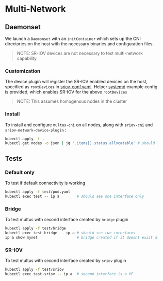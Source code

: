 # Multi-Network

## Daemonset

We launch a `Daemonset` with an `initContainer` which sets up the CNI
directories on the host with the necessary binaries and configuration files.

> NOTE: SR-IOV devices are not necessary to test multi-network capability

### Customization

The device plugin will register the SR-IOV enabled devices on the host, specified
as `rootDevices` in [sriov-conf.yaml](clr-k8s-examples/9-multi-network/sriov-conf.yaml).
Helper [systemd](clr-k8s-examples/9-multi-network/systemd/sriov.service) example config
is provided, which enables SR-IOV for the above `rootDevices`

> NOTE: This assumes homogenous nodes in the cluster

### Install

To install and configure `multus-cni` on all nodes, along with `sriov-cni` and
`sriov-network-device-plugin` :

```bash
kubectl apply -f .
kubectl get nodes -o json | jq '.items[].status.allocatable' # should list "intel.com/sriov"
```

## Tests

### Default only

To test if default connectivity is working

```bash
kubectl apply -f test/pod.yaml
kubectl exec test -- ip a        # should see one interface only
```

### Bridge

To test multus with second interface created by `bridge` plugin

```bash
kubectl apply -f test/bridge
kubectl exec test-bridge -- ip a # should see two interfaces
ip a show mynet                  # bridge created if it doesnt exist already
```

### SR-IOV

To test multus with second interface created by `sriov` plugin

```bash
kubectl apply -f test/sriov
kubectl exec test-sriov -- ip a  # second interface is a VF
```
